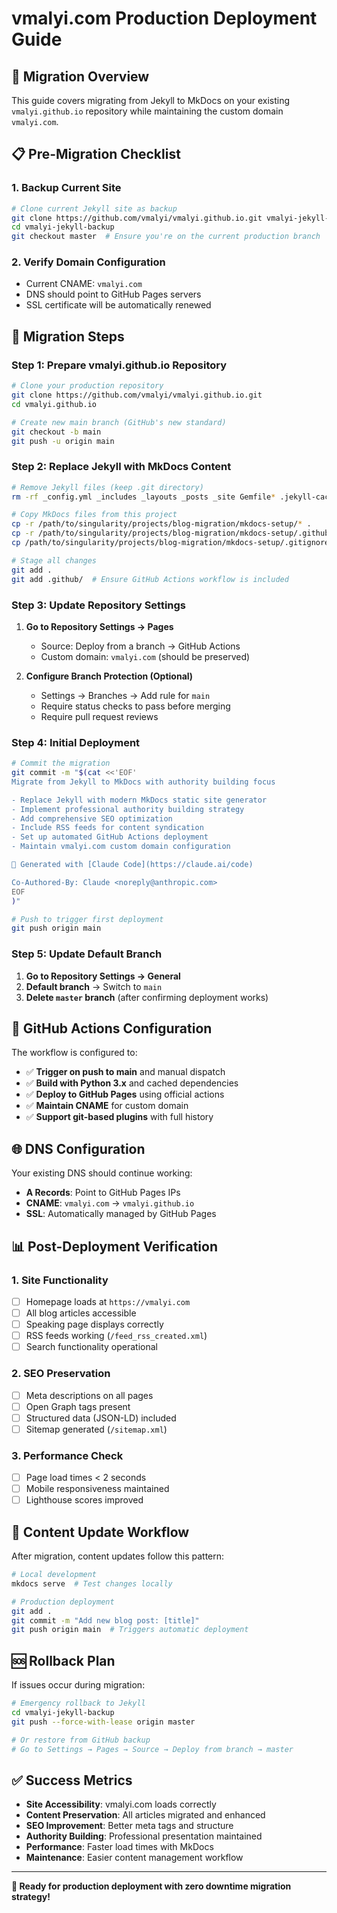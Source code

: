 # vmalyi.com Production Deployment Guide

## 🎯 **Migration Overview**

This guide covers migrating from Jekyll to MkDocs on your existing `vmalyi.github.io` repository while maintaining the custom domain `vmalyi.com`.

## 📋 **Pre-Migration Checklist**

### **1. Backup Current Site**
```bash
# Clone current Jekyll site as backup
git clone https://github.com/vmalyi/vmalyi.github.io.git vmalyi-jekyll-backup
cd vmalyi-jekyll-backup
git checkout master  # Ensure you're on the current production branch
```

### **2. Verify Domain Configuration**
- Current CNAME: `vmalyi.com`
- DNS should point to GitHub Pages servers
- SSL certificate will be automatically renewed

## 🚀 **Migration Steps**

### **Step 1: Prepare vmalyi.github.io Repository**

```bash
# Clone your production repository
git clone https://github.com/vmalyi/vmalyi.github.io.git
cd vmalyi.github.io

# Create new main branch (GitHub's new standard)
git checkout -b main
git push -u origin main
```

### **Step 2: Replace Jekyll with MkDocs Content**

```bash
# Remove Jekyll files (keep .git directory)
rm -rf _config.yml _includes _layouts _posts _site Gemfile* .jekyll-cache

# Copy MkDocs files from this project
cp -r /path/to/singularity/projects/blog-migration/mkdocs-setup/* .
cp -r /path/to/singularity/projects/blog-migration/mkdocs-setup/.github .
cp /path/to/singularity/projects/blog-migration/mkdocs-setup/.gitignore .

# Stage all changes
git add .
git add .github/  # Ensure GitHub Actions workflow is included
```

### **Step 3: Update Repository Settings**

1. **Go to Repository Settings → Pages**
   - Source: Deploy from a branch → GitHub Actions
   - Custom domain: `vmalyi.com` (should be preserved)

2. **Configure Branch Protection (Optional)**
   - Settings → Branches → Add rule for `main`
   - Require status checks to pass before merging
   - Require pull request reviews

### **Step 4: Initial Deployment**

```bash
# Commit the migration
git commit -m "$(cat <<'EOF'
Migrate from Jekyll to MkDocs with authority building focus

- Replace Jekyll with modern MkDocs static site generator
- Implement professional authority building strategy
- Add comprehensive SEO optimization
- Include RSS feeds for content syndication
- Set up automated GitHub Actions deployment
- Maintain vmalyi.com custom domain configuration

🤖 Generated with [Claude Code](https://claude.ai/code)

Co-Authored-By: Claude <noreply@anthropic.com>
EOF
)"

# Push to trigger first deployment
git push origin main
```

### **Step 5: Update Default Branch**

1. **Go to Repository Settings → General**
2. **Default branch** → Switch to `main`
3. **Delete `master` branch** (after confirming deployment works)

## 🔧 **GitHub Actions Configuration**

The workflow is configured to:
- ✅ **Trigger on push to main** and manual dispatch
- ✅ **Build with Python 3.x** and cached dependencies
- ✅ **Deploy to GitHub Pages** using official actions
- ✅ **Maintain CNAME** for custom domain
- ✅ **Support git-based plugins** with full history

## 🌐 **DNS Configuration**

Your existing DNS should continue working:
- **A Records**: Point to GitHub Pages IPs
- **CNAME**: `vmalyi.com` → `vmalyi.github.io`
- **SSL**: Automatically managed by GitHub Pages

## 📊 **Post-Deployment Verification**

### **1. Site Functionality**
- [ ] Homepage loads at `https://vmalyi.com`
- [ ] All blog articles accessible
- [ ] Speaking page displays correctly
- [ ] RSS feeds working (`/feed_rss_created.xml`)
- [ ] Search functionality operational

### **2. SEO Preservation**
- [ ] Meta descriptions on all pages
- [ ] Open Graph tags present
- [ ] Structured data (JSON-LD) included
- [ ] Sitemap generated (`/sitemap.xml`)

### **3. Performance Check**
- [ ] Page load times < 2 seconds
- [ ] Mobile responsiveness maintained
- [ ] Lighthouse scores improved

## 🔄 **Content Update Workflow**

After migration, content updates follow this pattern:

```bash
# Local development
mkdocs serve  # Test changes locally

# Production deployment
git add .
git commit -m "Add new blog post: [title]"
git push origin main  # Triggers automatic deployment
```

## 🆘 **Rollback Plan**

If issues occur during migration:

```bash
# Emergency rollback to Jekyll
cd vmalyi-jekyll-backup
git push --force-with-lease origin master

# Or restore from GitHub backup
# Go to Settings → Pages → Source → Deploy from branch → master
```

## ✅ **Success Metrics**

- **Site Accessibility**: vmalyi.com loads correctly
- **Content Preservation**: All articles migrated and enhanced
- **SEO Improvement**: Better meta tags and structure
- **Authority Building**: Professional presentation maintained
- **Performance**: Faster load times with MkDocs
- **Maintenance**: Easier content management workflow

---

**🚀 Ready for production deployment with zero downtime migration strategy!**